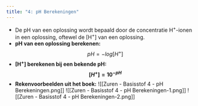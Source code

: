 ```yaml
---
title: "4: pH Berekeningen"
---
```

- De pH van een oplossing wordt bepaald door de concentratie H<sup>+</sup>-ionen in een oplossing, oftewel de \[H<sup>+</sup>\] van een oplossing.
- **pH van een oplossing berekenen:** $$pH = -log[H^+]$$
- **\[H<sup>+</sup>\] berekenen bij een bekende pH: $$[H^{+}] = 10^{-pH}$$**
- **Rekenvoorbeelden uit het boek:**
![[Zuren - Basisstof 4 - pH Berekeningen.png]]
![[Zuren - Basisstof 4 - pH Berekeningen-1.png]]
![[Zuren - Basisstof 4 - pH Berekeningen-2.png]]